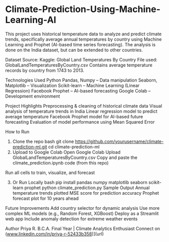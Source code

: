 # Climate-Prediction-Using-Machine-Learning-AI
This project uses historical temperature data to analyze and predict climate trends, specifically average annual temperatures by country using Machine Learning and Prophet (AI-based time series forecasting). The analysis is done on the India dataset, but can be extended to other countries.

 Dataset
Source: Kaggle: Global Land Temperatures By Country
File used: GlobalLandTemperaturesByCountry.csv
Contains average temperature records by country from 1743 to 2013.

Technologies Used
Python
Pandas, Numpy – Data manipulation
Seaborn, Matplotlib – Visualization
Scikit-learn – Machine Learning (Linear Regression)
Facebook Prophet – AI-based forecasting
Google Colab – Development environment

Project Highlights
Preprocessing & cleaning of historical climate data
Visual analysis of temperature trends in India
Linear regression model to predict average temperature
Facebook Prophet model for AI-based future forecasting
Evaluation of model performance using Mean Squared Error

 How to Run
1. Clone the repo
bash
git clone https://github.com/yourusername/climate-prediction-ml.git
cd climate-prediction-ml
2. Upload to Google Colab
Open Google Colab
Upload GlobalLandTemperaturesByCountry.csv
Copy and paste the climate_prediction.ipynb code (from this repo)

Run all cells to train, visualize, and forecast

3. Or Run Locally
bash
pip install pandas numpy matplotlib seaborn scikit-learn prophet
python climate_prediction.py
Sample Output
Annual temperature trends plotted
MSE score for prediction accuracy
Prophet forecast plot for 10 years ahead
 
Future Improvements
Add country selector for dynamic analysis
Use more complex ML models (e.g., Random Forest, XGBoost)
Deploy as a Streamlit web app
Include anomaly detection for extreme weather events

Author
Priya R.
B.C.A. Final Year | Climate Analytics Enthusiast
Connect on (www.linkedin.com/in/priya-r-52433b358)](url)
